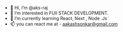 - 👋 Hi, I’m @aks-raj
- 👀 I’m interested in FUll STACK DEVELOPMENT.
- 🌱 I’m currently learning React, Next , Node .Js
- 📫 you can react me at - aakashsonkar@gmail.com
<!---
aks-raj/aks-raj is a ✨ special ✨ repository because its `README.md` (this file) appears on your GitHub profile.
You can click the Preview link to take a look at your changes.
--->
